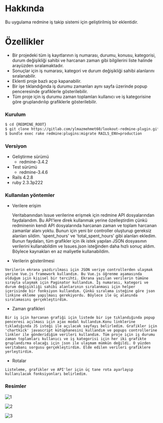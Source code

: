 # Hakkında
  Bu uygulama redmine iş takip sistemi için geliştirilmiş bir eklentidir. 
  
# Özellikler  
  -  Bir projedeki tüm iş kayıtlarının iş numarası, durumu, konusu, kategorisi, durum değişikliği sahibi ve harcanan zaman gibi bilgilerini liste halinde arayüzden sıralamaktadır.
  -  Sonuçlar için iş numarası, kategori ve durum değişikliği sahibi alanlarını sıralanabilir.
  -  Eklenti proje bazlı açıp kapanabilir.
  -  Bir işe tıklandığında iş durumu zamanları aynı sayfa üzerinde popup penceresinde grafiklerle gösterilebilir.
  -  Tüm proje için iş durumu zaman toplamları kullanıcı ve iş kategorisine göre gruplandırılıp grafiklerle gösterilebilir.

### Kurulum
```sh 
$ cd {REDMINE_ROOT}
$ git clone https://gitlab.com/ylmazmehmet60/lookout-redmine-plugin.git plugins/lookouts
$ bundle exec rake redmine:plugins:migrate RAILS_ENV=production
```

### Versiyon
- Geliştirme sürümü
	- redmine-3.4.2 
- Test sürümü
	- redmine-3.4.6
- Rails 4.2.8
- ruby 2.3.3p222

### Kullanılan yöntemler
  -  Verilere erişim
  
     Veritabanından Issue verilerine erişmek için redmine API dosyalarından faydalandım.
Bu API'lere direk kullanmak yerine özelleştirdim çünkü redminenin kendi API dosyalarında harcanan zaman ve toplam harcanan zamanlar alanı yoktu. Bunun için yeni bir controller oluşturup  gereksiz alanları sildim.  'spent_hours' ve 'total_spent_hours' gibi alanları ekledim. Bunun faydaları, tüm grafikler için ilk istek yapılan JSON dosyasının verilerini kullanabildim ve Issues.json isteğinden daha hızlı sonuç aldım. Böylece kaynakları en az maliyetle kullanabildim.

  -  Verilerin gösterilmesi
  
    Verilerin ekrana yazdırılması için JSON veriye controllerden ulaşmak yerine Vue.js framework kullandım. Bu Vue.js öğrenme aşamasında olduğum için kişisel bir tercihti. Ekrana yazılan verilerin tümüne sırayla ulaşmak için Paginator kullandım. İş numarası, kategori ve durum değişikliği sahibi alanlarının sıralanması için helper içerisinde bir fonksiyon kullandım. Çünkü sıralama isteğine göre json linkine ekleme yapılması gerekiyordu. Böylece ile üç alanında sıralamasını gerçekleştirdim. 


  -  Zaman grafikleri 
  
    Bir iş için harcanan grafiği için listede bir işe tıklandığında popup penceresi açılması için ajax modal kullandım.Konu linklerine tıkladığında JS isteği ile açılacak sayfayı belirledim. Grafikler için 'chartkick' javascript kütüphanesini kullandım ve popups controllerine linkler ile gönderidiğim verileri kullandım. Tüm proje için iş durumu zaman toplamları kullanıcı ve iş kategorisi için her iki grafikte gruplandırma olacağı için json ile ulaşmam mümkün değildi. O yüzden veritabanı sorgusu gerçekleştirdim. Elde edilen verileri grafiklere yerleştirdim. 

  -  Rotalar
  
    Listeleme, grafikler ve API'ler için üç tane rota ayarlayıp kullanılacak fonksiyonları belirledim.

### Resimler

![1](/uploads/f015a4ad13c72ac3180161f2b23a1768/1.PNG)

![2](/uploads/0c083ba6318a6015bb07d17539dab837/2.PNG)

![3](/uploads/e28caa6b38a38994da2e577611523a5b/3.PNG)